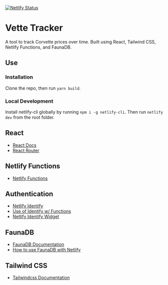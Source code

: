[![Netlify Status](https://api.netlify.com/api/v1/badges/acd76991-747a-414b-b3d7-fc03fafd114f/deploy-status)](https://app.netlify.com/sites/vette-tracker/deploys)

# Vette Tracker

A tool to track Corvette prices over time. Built using React, Tailwind CSS, Netlify Functions, and FaunaDB.

## Use

### Installation

Clone the repo, then run `yarn build`.

### Local Development

Install netlify-cli globally by running `npm i -g netlify-cli`. Then run `netlify dev` from the root folder.

## React

- [React Docs](https://reactjs.org/)
- [React Router](https://reactrouter.com/)

## Netlify Functions

- [Netlify Functions](https://www.netlify.com/products/functions/)

## Authentication

- [Netlify Identify](https://docs.netlify.com/visitor-access/identity/)
- [Use of Identify w/ Functions](https://docs.netlify.com/functions/functions-and-identity/#access-identity-info-via-clientcontext)
- [Netlify Identify Widget](https://github.com/netlify/netlify-identity-widget)

## FaunaDB

- [FaunaDB Documentation](https://docs.fauna.com/fauna/current/start/cloud)
- [How to use FaunaDB with Netlify](https://docs.fauna.com/fauna/current/integrations/netlify.html)

## Tailwind CSS

- [Tailwindcss Documentation](https://tailwindcss.com/docs)
